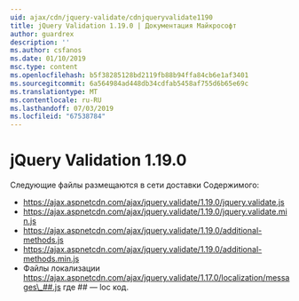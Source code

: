 ```yaml
---
uid: ajax/cdn/jquery-validate/cdnjqueryvalidate1190
title: jQuery Validation 1.19.0 | Документация Майкрософт
author: guardrex
description: ''
ms.author: csfanos
ms.date: 01/10/2019
msc.type: content
ms.openlocfilehash: b5f38285128bd2119fb88b94ffa84cb6e1af3401
ms.sourcegitcommit: 6a564984ad448db34cdfab5458af755d6b65e69c
ms.translationtype: MT
ms.contentlocale: ru-RU
ms.lasthandoff: 07/03/2019
ms.locfileid: "67538784"
---
```

# <a name="jquery-validation-1190"></a>jQuery Validation 1.19.0

Следующие файлы размещаются в сети доставки Содержимого:

- https://ajax.aspnetcdn.com/ajax/jquery.validate/1.19.0/jquery.validate.js
- https://ajax.aspnetcdn.com/ajax/jquery.validate/1.19.0/jquery.validate.min.js
- https://ajax.aspnetcdn.com/ajax/jquery.validate/1.19.0/additional-methods.js
- https://ajax.aspnetcdn.com/ajax/jquery.validate/1.19.0/additional-methods.min.js
- Файлы локализации https://ajax.aspnetcdn.com/ajax/jquery.validate/1.17.0/localization/messages\_##.js где ## — loc код.
